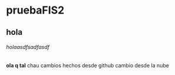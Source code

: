 # pruebaFIS2
## hola
###### holaasdfsadfasdf
**ola q tal**
chau
cambios hechos desde github
cambio desde la nube
